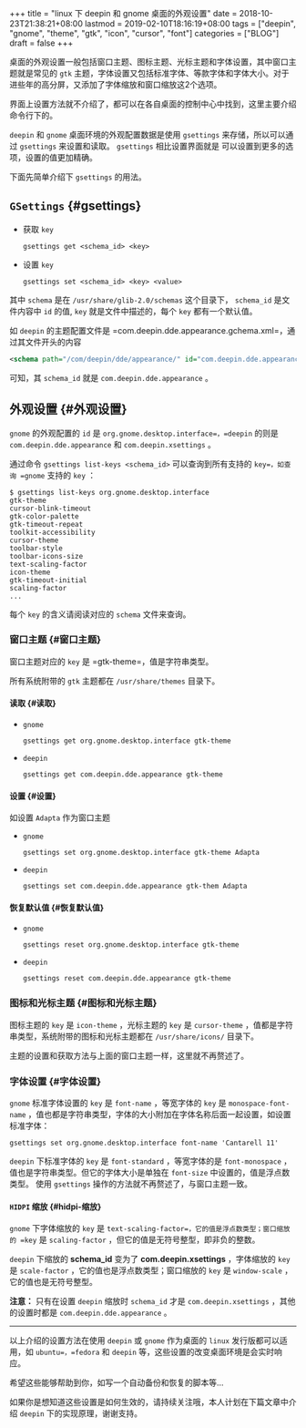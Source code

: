 +++
title = "linux 下 deepin 和 gnome 桌面的外观设置"
date = 2018-10-23T21:38:21+08:00
lastmod = 2019-02-10T18:16:19+08:00
tags = ["deepin", "gnome", "theme", "gtk", "icon", "cursor", "font"]
categories = ["BLOG"]
draft = false
+++

桌面的外观设置一般包括窗口主题、图标主题、光标主题和字体设置，其中窗口主题就是常见的 `gtk` 主题，字体设置又包括标准字体、等款字体和字体大小。对于进些年的高分屏，又添加了字体缩放和窗口缩放这2个选项。

界面上设置方法就不介绍了，都可以在各自桌面的控制中心中找到，这里主要介绍命令行下的。

`deepin` 和 `gnome` 桌面环境的外观配置数据是使用 `gsettings` 来存储，所以可以通过 `gsettings` 来设置和读取。 `gsettings` 相比设置界面就是 可以设置到更多的选项，设置的值更加精确。

下面先简单介绍下 `gsettings` 的用法。


## `GSettings` {#gsettings}

-   获取 `key`

    `gsettings get <schema_id> <key>`

-   设置 `key`

    `gsettings set <schema_id> <key> <value>`

其中 `schema` 是在 `/usr/share/glib-2.0/schemas` 这个目录下， `schema_id` 是文件内容中 `id` 的值, `key` 就是文件中描述的，每个 `key` 都有一个默认值。

如 `deepin` 的主题配置文件是 =com.deepin.dde.appearance.gchema.xml=，通过其文件开头的内容

```xml
<schema path="/com/deepin/dde/appearance/" id="com.deepin.dde.appearance" gettext-domain="DDE">
```

可知，其 `schema_id` 就是 `com.deepin.dde.appearance` 。


## 外观设置 {#外观设置}

`gnome` 的外观配置的 `id` 是 `org.gnome.desktop.interface=，=deepin` 的则是 `com.deepin.dde.appearance` 和 `com.deepin.xsettings` 。

通过命令 `gsettings list-keys <schema_id>` 可以查询到所有支持的 `key=，如查询 =gnome` 支持的 `key` ：

```shell
$ gsettings list-keys org.gnome.desktop.interface
gtk-theme
cursor-blink-timeout
gtk-color-palette
gtk-timeout-repeat
toolkit-accessibility
cursor-theme
toolbar-style
toolbar-icons-size
text-scaling-factor
icon-theme
gtk-timeout-initial
scaling-factor
...
```

每个 `key` 的含义请阅读对应的 `schema` 文件来查询。


### 窗口主题 {#窗口主题}

窗口主题对应的 `key` 是 =gtk-theme=，值是字符串类型。

所有系统附带的 `gtk` 主题都在 `/usr/share/themes` 目录下。


#### 读取 {#读取}

-   `gnome`

    `gsettings get org.gnome.desktop.interface gtk-theme`

-   `deepin`

    `gsettings get com.deepin.dde.appearance gtk-theme`


#### 设置 {#设置}

如设置 `Adapta` 作为窗口主题

-   `gnome`

    `gsettings set org.gnome.desktop.interface gtk-theme Adapta`

-   `deepin`

    `gsettings set com.deepin.dde.appearance gtk-them Adapta`


#### 恢复默认值 {#恢复默认值}

-   `gnome`

    `gsettings reset org.gnome.desktop.interface gtk-theme`

-   `deepin`

    `gsettings reset com.deepin.dde.appearance gtk-theme`


### 图标和光标主题 {#图标和光标主题}

图标主题的 `key` 是 `icon-theme` ，光标主题的 `key` 是 `cursor-theme` ，值都是字符串类型，系统附带的图标和光标主题都在 `/usr/share/icons/` 目录下。

主题的设置和获取方法与上面的窗口主题一样，这里就不再赘述了。


### 字体设置 {#字体设置}

`gnome` 标准字体设置的 `key` 是 `font-name` ，等宽字体的 `key` 是 `monospace-font-name` ，值也都是字符串类型，字体的大小附加在字体名称后面一起设置，如设置标准字体：

`gsettings set org.gnome.desktop.interface font-name 'Cantarell 11'`

`deepin` 下标准字体的 `key` 是 `font-standard` ，等宽字体的是 `font-monospace` ，值也是字符串类型。但它的字体大小是单独在 `font-size` 中设置的，值是浮点数类型。
使用 `gsettings` 操作的方法就不再赘述了，与窗口主题一致。


#### `HIDPI` 缩放 {#hidpi-缩放}

`gnome` 下字体缩放的 `key` 是 `text-scaling-factor=，它的值是浮点数类型；窗口缩放的 =key` 是 `scaling-factor` ，但它的值是无符号整型，即非负的整数。

`deepin` 下缩放的 **schema\_id** 变为了 **com.deepin.xsettings** ，字体缩放的 `key` 是 `scale-factor` ，它的值也是浮点数类型；窗口缩放的 `key` 是 `window-scale` ，它的值也是无符号整型。

**注意：** 只有在设置 `deepin` 缩放时 `schema_id` 才是 `com.deepin.xsettings` ，其他的设置时都是 `com.deepin.dde.appearance` 。

---

以上介绍的设置方法在使用 `deepin` 或 `gnome` 作为桌面的 `linux` 发行版都可以适用，如 `ubuntu=，=fedora` 和 `deepin` 等，这些设置的改变桌面环境是会实时响应。

希望这些能够帮助到你，如写一个自动备份和恢复的脚本等...

如果你是想知道这些设置是如何生效的，请持续关注哦，本人计划在下篇文章中介绍 `deepin` 下的实现原理，谢谢支持。
